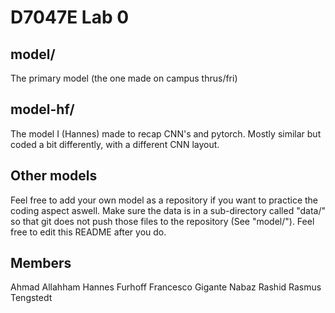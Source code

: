# D7047E Lab 0

## model/
The primary model (the one made on campus thrus/fri) 

## model-hf/
The model I (Hannes) made to recap CNN's and pytorch. Mostly similar but coded a bit differently, with a different CNN layout.

## Other models
Feel free to add your own model as a repository if you want to practice the coding aspect aswell. Make sure the data is in a sub-directory called "data/" so that git does not push those files to the repository (See "model/"). Feel free to edit this README after you do.

## Members
Ahmad Allahham
Hannes Furhoff
Francesco Gigante
Nabaz Rashid
Rasmus Tengstedt